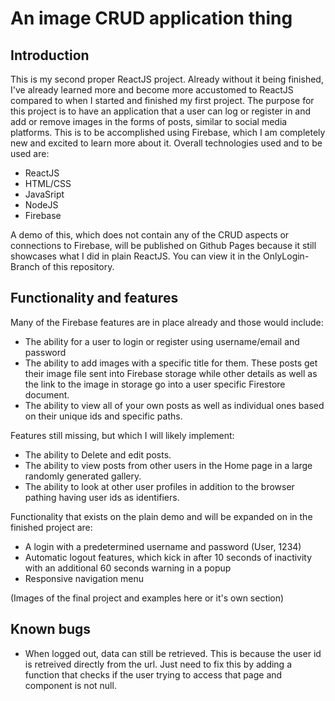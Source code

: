# An image CRUD application thing

## Introduction

This is my second proper ReactJS project. Already without it being finished, I've already learned more and become more accustomed to ReactJS compared to when I started and finished my first project. The purpose for this project is to have an application that a user can log or register in and add or remove images in the forms of posts, similar to social media platforms. This is to be accomplished using Firebase, which I am completely new and excited to learn more about it. Overall technologies used and to be used are:

- ReactJS
- HTML/CSS
- JavaSript
- NodeJS
- Firebase

A demo of this, which does not contain any of the CRUD aspects or connections to Firebase, will be published on Github Pages because it still showcases what I did in plain ReactJS. You can view it in the OnlyLogin-Branch of this repository. 

## Functionality and features

Many of the Firebase features are in place already and those would include:

- The ability for a user to login or register using username/email and password
- The ability to add images with a specific title for them. These posts get their image file sent into Firebase storage while other details as well as the link to the image in storage go into a user specific Firestore document.
- The ability to view all of your own posts as well as individual ones based on their unique ids and specific paths. 

Features still missing, but which I will likely implement:
- The ability to Delete and edit posts.
- The ability to view posts from other users in the Home page in a large randomly generated gallery.
- The ability to look at other user profiles in addition to the browser pathing having user ids as identifiers.

Functionality that exists on the plain demo and will be expanded on in the finished project are:

- A login with a predetermined username and password (User, 1234)
- Automatic logout features, which kick in after 10 seconds of inactivity with an additional 60 seconds warning in a popup
- Responsive navigation menu

(Images of the final project and examples here or it's own section)

## Known bugs

- When logged out, data can still be retrieved. This is because the user id is retreived directly from the url. Just need to fix this by adding a function that checks if the user trying to access that page and component is not null.
